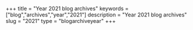 +++
title = "Year 2021 blog archives"
keywords = ["blog","archives","year","2021"]
description = "Year 2021 blog archives"
slug = "2021"
type = "blogarchiveyear"
+++